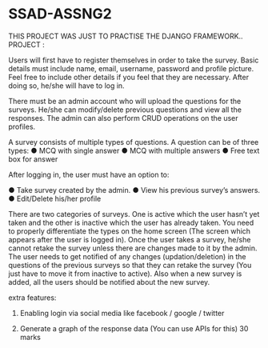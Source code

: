 # SSAD-ASSNG2
THIS PROJECT WAS JUST TO PRACTISE THE DJANGO FRAMEWORK..
PROJECT : 

Users will first have to register themselves in order to take the survey. Basic details 
must include name, email, username, password and profile picture. Feel free to 
include other details if you feel that they are necessary. After doing so, he/she will 
have to log in. 
 
There must be an admin account who will upload the questions for the surveys. 
He/she can modify/delete previous questions and view all the responses. The admin 
can also perform CRUD operations on the user profiles. 
 
A survey consists of multiple types of questions. A question can be of three types: 
● MCQ with single answer 
● MCQ with multiple answers 
● Free text box for answer 
 
After logging in, the user must have an option to:
 
 
● Take survey created by the admin. 
● View his previous survey’s answers. 
● Edit/Delete his/her profile 
 
There are two categories of surveys. One is active which the user hasn’t yet taken 
and the other is inactive which the user has already taken. You need to properly 
differentiate the types on the home screen (The screen which appears after the user 
is logged in). Once the user takes a survey, he/she cannot retake the survey unless 
there are changes made to it by the admin. The user needs to get notified of any 
changes (updation/deletion) in the questions of the previous surveys so that they can 
re­take the survey (You just have to move it from inactive to active). Also when a 
new survey is added, all the users should be notified about the new survey. 


extra features:

1. Enabling login via social media like facebook / google / twitter 

2. Generate a graph of the response data (You can use APIs for this) 30 marks 
